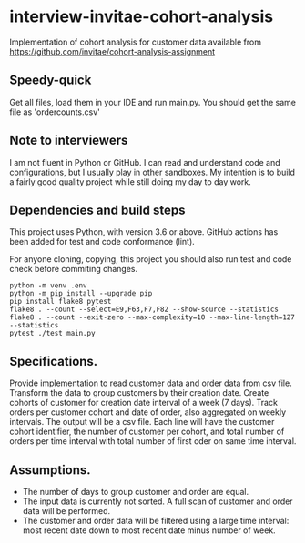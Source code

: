 # interview-invitae-cohort-analysis
 Implementation of cohort analysis for customer data available from https://github.com/invitae/cohort-analysis-assignment

 ## Speedy-quick
 
 Get all files, load them in your IDE and run main.py. You should get the same file as 'ordercounts.csv'
 
 ## Note to interviewers
 
 I am not fluent in Python or GitHub. I can read and understand code and configurations, but I usually play in other sandboxes.
 My intention is to build a fairly good quality project while still doing my day to day work.
 
 ## Dependencies and build steps
 
 This project uses Python, with version 3.6 or above. GitHub actions has been added for test and code conformance (lint).
 
 For anyone cloning, copying, this project you should also run test and code check before commiting changes.
 
    python -m venv .env
    python -m pip install --upgrade pip
    pip install flake8 pytest
    flake8 . --count --select=E9,F63,F7,F82 --show-source --statistics
    flake8 . --count --exit-zero --max-complexity=10 --max-line-length=127 --statistics
    pytest ./test_main.py

 ## Specifications.

 Provide implementation to read customer data and order data from csv file. Transform the data to group customers by their creation date. Create cohorts of customer for creation date interval of a week (7 days). Track orders per customer cohort and date of order, also aggregated on weekly intervals. The output will be a csv file. Each line will have the customer cohort identifier, the number of customer per cohort, and total number of orders per time interval with total number of first oder on same time interval.

 ## Assumptions.

* The number of days to group customer and order are equal.
* The input data is currently not sorted. A full scan of customer and order data will be performed.
* The customer and order data will be filtered using a large time interval: most recent date down to most recent date minus number of week.

